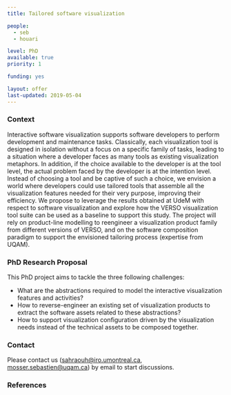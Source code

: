 ```yaml
---
title: Tailored software visualization

people:
  - seb
  - houari

level: PhD  
available: true
priority: 1

funding: yes

layout: offer
last-updated: 2019-05-04
---
```


### Context

Interactive software visualization supports software developers to perform development and maintenance tasks. Classically, each visualization tool is designed in isolation without a focus on a specific family of tasks, leading to a situation where a developer faces as many tools as existing visualization metaphors. In addition, if the choice available to the developer is at the tool level, the actual problem faced by the developer is at the intention level. Instead of choosing a tool and be captive of such a choice, we envision a world where developers could use tailored tools that assemble all the visualization features needed for their very purpose, improving their efficiency.
We propose to leverage the results obtained at UdeM with respect to software visualization and explore how the VERSO visualization tool suite can be used as a baseline to support this study. The project will rely on product-line modelling to reengineer a visualization product family from different versions of VERSO, and on the software composition paradigm to support the envisioned tailoring process (expertise from UQAM).

### PhD Research Proposal

This PhD project aims to tackle the three following challenges:

  - What are the abstractions required to model the interactive visualization features and activities?
  - How to reverse-engineer an existing set of visualization products to extract the software assets related to these abstractions?
  - How to support visualization configuration driven by the visualization needs instead of the technical assets to be composed together.

### Contact

Please contact us ([sahraouh@iro.umontreal.ca](sahraouh@iro.umontreal.ca), [mosser.sebastien@uqam.ca](mosser.sebastien@uqam.ca)) by email to start discussions.

### References
